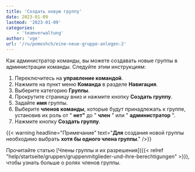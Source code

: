 ```yaml
---
title: 'Создать новую группу'
date: 2023-01-09
lastmod: '2023-01-09'
categories:
    - 'teamverwaltung'
author: 'vge'
url: '/ru/pomoshch/eine-neue-gruppe-anlegen-2'
---
```


Как администратор команды, вы можете создавать новые группы в администрации команды. Следуйте этим инструкциям:

1. Переключитесь на **управление командой**.
2. Нажмите на пункт меню **Команда** в разделе **Навигация**.
3. Выберите категорию **Группы**.
4. Прокрутите страницу вниз и нажмите кнопку **Создать группу**.
5. Задайте **имя** группы.
6. Выберите **членов команды**, которые будут принадлежать к группе, установив их роль от " **нет"** до " **член** " или " **администратор** ".
7. Нажмите кнопку **Создать группу**.

{{< warning  headline="Примечание"  text="**Для** создания новой группы необходимо выбрать **хотя бы одного члена группы**." />}}

Прочитайте статью [Члены группы и их разрешения]({{< relref "help/startseite/gruppen/gruppenmitglieder-und-ihre-berechtigungen" >}}), чтобы узнать больше о ролях членов группы.
